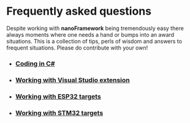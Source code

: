 # Frequently asked questions

Despite working with **nanoFramework** being tremendously easy there always moments where one needs a hand or bumps into an award situations. This is a collection of tips, perls of wisdom and answers to frequent situations.
Please do contribute with your own!

- ### [Coding in C#](faq/coding-in-csharp.md)


- ### [Working with Visual Studio extension](faq/working-with-vs-extension.md)


- ### [Working with ESP32 targets](faq/working-with-esp32-targets.md)


- ### [Working with STM32 targets](faq/working-with-stm32-targets.md)


<!-- ## Coding C/C++ (native firmware) -->


<!-- ## Debugging C/C++ (native firmware) -->


<!-- ## Working with Visual Studio Code -->


<!-- ## Developing Visual Studio extension -->
